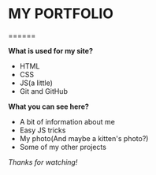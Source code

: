 # MY PORTFOLIO
======

**What is used for my site?**
- HTML
- CSS
- JS(a little)
- Git and GitHub

**What you can see here?**
- A bit of information about me
- Easy JS tricks 
- My photo(And maybe a kitten's photo?)
- Some of my other projects


*Thanks for watching!*